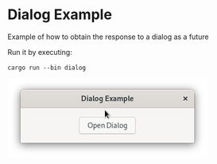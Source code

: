 # Dialog Example

Example of how to obtain the response to a dialog as a future

Run it by executing:

```console
cargo run --bin dialog
```

![screenshot](screenshot.png)